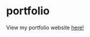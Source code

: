 # portfolio
<p>
  View my portfolio website <a href="https://marisavertz.github.io/portfolio/"> here!</a>
</p>
